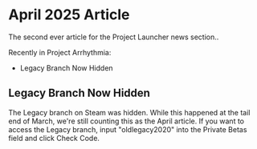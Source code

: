 # April 2025 Article
The second ever article for the Project Launcher news section..

Recently in Project Arrhythmia:
- Legacy Branch Now Hidden


## Legacy Branch Now Hidden
The Legacy branch on Steam was hidden. While this happened at the tail end of March, we're still counting this as the April article.
If you want to access the Legacy branch, input "oldlegacy2020" into the Private Betas field and click Check Code.
